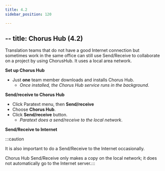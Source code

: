 ```yaml
---
title: 4.2
sidebar_position: 120

---
```




## -- title: Chorus Hub (4.2)


Translation teams that do not have a good Internet connection but sometimes work in the same office can still use Send/Receive to collaborate on a project by using ChorusHub. It uses a local area network.


**Set up Chorus Hub**

- Just **one** team member downloads and installs Chorus Hub.
	- _Once installed, the Chorus Hub service runs in the background_.

**Send/receive to Chorus Hub**

- Click Paratext menu, then **Send/receive**
- Choose **Chorus Hub**.
- Click **Send/receive** button.
	- _Paratext does a send/receive to the local network_.

**Send/Receive to Internet**


:::caution


It is also important to do a Send/Receive to the Internet occasionally.


Chorus Hub Send/Receive only makes a copy on the local network; it does not automatically go to the Internet server.:::

